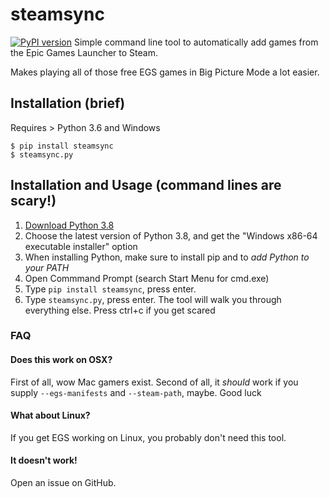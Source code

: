 # steamsync
[![PyPI version](https://badge.fury.io/py/steamsync.svg)](https://badge.fury.io/py/steamsync) 
Simple command line tool to automatically add games from the Epic Games Launcher
to Steam.

Makes playing all of those free EGS games in Big Picture Mode a lot easier.

## Installation (brief)
Requires > Python 3.6 and Windows

```console
$ pip install steamsync
$ steamsync.py
```

## Installation and Usage (command lines are scary!)

1. [Download Python 3.8](https://www.python.org/downloads/)
2. Choose the latest version of Python 3.8, and get the "Windows x86-64 executable installer" option
3. When installing Python, make sure to install pip and to *add Python to your PATH*
4. Open Commmand Prompt (search Start Menu for cmd.exe)
5. Type `pip install steamsync`, press enter. 
6. Type `steamsync.py`, press enter. The tool will walk you through everything else.
   Press ctrl+c if you get scared

### FAQ
#### Does this work on OSX?
First of all, wow Mac gamers exist. Second of all, it *should* work if you supply
`--egs-manifests` and `--steam-path`, maybe. Good luck

#### What about Linux?
If you get EGS working on Linux, you probably don't need this tool.

#### It doesn't work!
Open an issue on GitHub.
